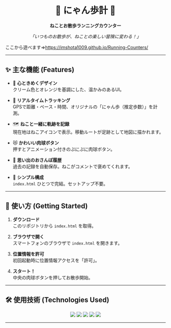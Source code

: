 <div align="center">

# 🐾 にゃん歩計 🐾  
**ねことお散歩ランニングカウンター**


</div>

<p align="center">
  <i>「いつものお散歩が、ねことの楽しい冒険に変わる！」</i>
</p>

ここから遊べます⇒https://imshota1009.github.io/Running-Counters/

---

## ✨ 主な機能 (Features)

- 🐾 **心ときめくデザイン**  
  クリーム色とオレンジを基調にした、温かみのあるUI。  

- 🏃 **リアルタイムトラッキング**  
  GPSで距離・ペース・時間、オリジナルの「にゃん歩（推定歩数）」を計測。  

- 🗺️ **ねこと一緒に軌跡を記録**  
  現在地はねこアイコンで表示。移動ルートが足跡として地図に描かれます。  

- 😻 **かわいい肉球ボタン**  
  押すとアニメーション付きのぷにぷに肉球ボタン。  

- 📔 **思い出のおさんぽ履歴**  
  過去の記録を自動保存。ねこがコメントで褒めてくれます。  

- 📁 **シンプル構成**  
  `index.html` ひとつで完結。セットアップ不要。  

---

## 🚀 使い方 (Getting Started)

1. **ダウンロード**  
   このリポジトリから `index.html` を取得。  

2. **ブラウザで開く**  
   スマートフォンのブラウザで `index.html` を開きます。  

3. **位置情報を許可**  
   初回起動時に位置情報アクセスを「許可」。  

4. **スタート！**  
   中央の肉球ボタンを押してお散歩開始。  

---

## 🛠️ 使用技術 (Technologies Used)

<p align="center">
  <img src="https://img.shields.io/badge/HTML5-E34F26?style=for-the-badge&logo=html5&logoColor=white">
  <img src="https://img.shields.io/badge/CSS3-1572B6?style=for-the-badge&logo=css3&logoColor=white">
  <img src="https://img.shields.io/badge/Tailwind_CSS-38B2AC?style=for-the-badge&logo=tailwind-css&logoColor=white">
  <img src="https://img.shields.io/badge/JavaScript-F7DF1E?style=for-the-badge&logo=javascript&logoColor=black">
  <img src="https://img.shields.io/badge/Leaflet.js-199900?style=for-the-badge&logo=leaflet&logoColor=white">
</p>

---

#
